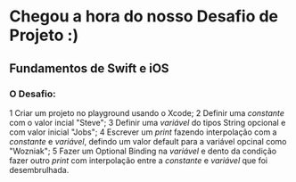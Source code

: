 # Chegou a hora do nosso Desafio de Projeto :)
## Fundamentos de Swift e iOS

### O Desafio:
1 Criar um projeto no playground usando o Xcode;
2 Definir uma _constante_ com o valor incial "Steve";
3 Definir uma _variável_ do tipos String opcional e com valor inicial "Jobs";
4 Escrever um _print_ fazendo interpolação com a _constante_ e _variável_, defindo um valor default para a variável opcinal como "Wozniak";
5 Fazer um Optional Binding na _variável_ e dento da condição fazer outro _print_ com interpolação entre a _constante_ e _variável_ que foi desembrulhada.
